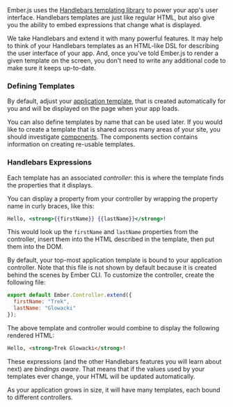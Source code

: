 Ember.js uses the [Handlebars templating library](http://www.handlebarsjs.com)
to power your app's user interface. Handlebars templates are just like
regular HTML, but also give you the ability to embed expressions that
change what is displayed.

We take Handlebars and extend it with many powerful features. It may
help to think of your Handlebars templates as an HTML-like DSL for
describing the user interface of your app. And, once you've told
Ember.js to render a given template on the screen, you don't need to
write any additional code to make sure it keeps up-to-date.

### Defining Templates

By default, adjust your [application template](the-application-template), that is created automatically for you and will be displayed on the page when your app loads.

You can also define templates by name that can be used later. If you would like to create a template that is shared across many areas of your site, you should investigate [components](../components/defining-a-component/). The components section contains information on creating re-usable templates.

### Handlebars Expressions

Each template has an associated _controller_: this is where the template
finds the properties that it displays.

You can display a property from your controller by wrapping the property
name in curly braces, like this:

```handlebars
Hello, <strong>{{firstName}} {{lastName}}</strong>!
```

This would look up the `firstName` and `lastName` properties from the
controller, insert them into the HTML described in the template, then
put them into the DOM.

By default, your top-most application template is bound to your application controller. Note that this file is not shown by default because it is created behind the scenes by Ember CLI. To customize the controller, create the following file:

```app/controllers/application.js
export default Ember.Controller.extend({
  firstName: "Trek",
  lastName: "Glowacki"
});

```

The above template and controller would combine to display the following
rendered HTML:

```html
Hello, <strong>Trek Glowacki</strong>!
```

These expressions (and the other Handlebars features you will learn
about next) are _bindings aware_. That means that if the values used
by your templates ever change, your HTML will be updated automatically.

As your application grows in size, it will have many templates, each
bound to different controllers.
